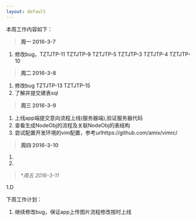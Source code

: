 ```yaml
---
layout: default
---
```


本周工作内容如下：

>**周一 2016-3-7**

1. 修改bug，TZTJTP-11  TZTJTP-9 TZTJTP-5 TZTJTP-3 TZTJTP-4 TZTJTP-10

>**周二 2016-3-8**

1. 修改bug TZTJTP-13 TZTJTP-15
2. 了解并提交建表sql


>**周三 2016-3-9**

1. 上线app端提交意向流程上线(服务器端),验证服务器代码
2. 查看生成NodeObj的流程及关联NodeObj的表结构
3. 尝试配置开发环境的vim配置，参考urlhttps://github.com/amix/vimrc/

>**周四 2016-3-10**

1. 
2. 

>**周五 2016-3-11*

1.D  


下周工作计划：
1. 继续修改bug，保证app上传图片流程修改按时上线
